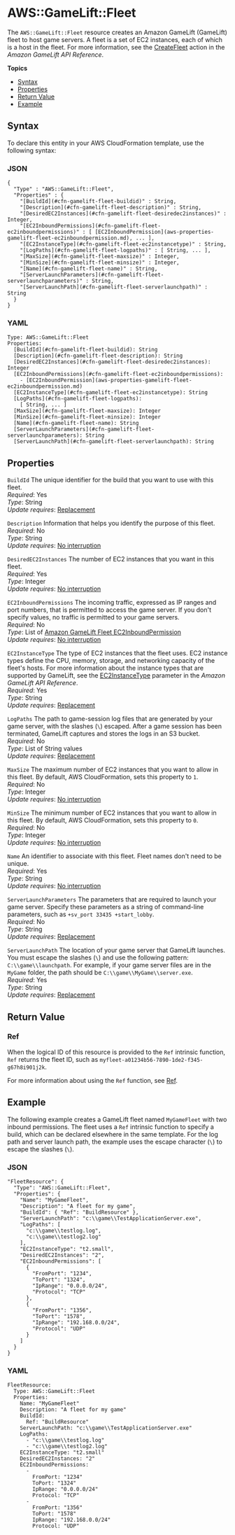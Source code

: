# AWS::GameLift::Fleet<a name="aws-resource-gamelift-fleet"></a>

The `AWS::GameLift::Fleet` resource creates an Amazon GameLift \(GameLift\) fleet to host game servers\. A fleet is a set of EC2 instances, each of which is a host in the fleet\. For more information, see the [CreateFleet](https://docs.aws.amazon.com/gamelift/latest/apireference/API_CreateFleet.html) action in the *Amazon GameLift API Reference*\.

**Topics**
+ [Syntax](#aws-resource-gamelift-fleet-syntax)
+ [Properties](#w4ab1c21c10d712b9)
+ [Return Value](#w4ab1c21c10d712c11)
+ [Example](#w4ab1c21c10d712c13)

## Syntax<a name="aws-resource-gamelift-fleet-syntax"></a>

To declare this entity in your AWS CloudFormation template, use the following syntax:

### JSON<a name="aws-resource-gamelift-fleet-syntax.json"></a>

```
{
  "Type" : "AWS::GameLift::Fleet",
  "Properties" : {
    "[BuildId](#cfn-gamelift-fleet-buildid)" : String,
    "[Description](#cfn-gamelift-fleet-description)" : String,
    "[DesiredEC2Instances](#cfn-gamelift-fleet-desiredec2instances)" : Integer,
    "[EC2InboundPermissions](#cfn-gamelift-fleet-ec2inboundpermissions)" : [ [EC2InboundPermission](aws-properties-gamelift-fleet-ec2inboundpermission.md), ... ],
    "[EC2InstanceType](#cfn-gamelift-fleet-ec2instancetype)" : String,
    "[LogPaths](#cfn-gamelift-fleet-logpaths)" : [ String, ... ],
    "[MaxSize](#cfn-gamelift-fleet-maxsize)" : Integer,
    "[MinSize](#cfn-gamelift-fleet-minsize)" : Integer,
    "[Name](#cfn-gamelift-fleet-name)" : String,
    "[ServerLaunchParameters](#cfn-gamelift-fleet-serverlaunchparameters)" : String,
    "[ServerLaunchPath](#cfn-gamelift-fleet-serverlaunchpath)" : String
  }
}
```

### YAML<a name="aws-resource-gamelift-fleet-syntax.yaml"></a>

```
Type: AWS::GameLift::Fleet
Properties: 
  [BuildId](#cfn-gamelift-fleet-buildid): String
  [Description](#cfn-gamelift-fleet-description): String
  [DesiredEC2Instances](#cfn-gamelift-fleet-desiredec2instances): Integer
  [EC2InboundPermissions](#cfn-gamelift-fleet-ec2inboundpermissions):
    - [EC2InboundPermission](aws-properties-gamelift-fleet-ec2inboundpermission.md)
  [EC2InstanceType](#cfn-gamelift-fleet-ec2instancetype): String
  [LogPaths](#cfn-gamelift-fleet-logpaths):
    [ String, ... ]
  [MaxSize](#cfn-gamelift-fleet-maxsize): Integer
  [MinSize](#cfn-gamelift-fleet-minsize): Integer
  [Name](#cfn-gamelift-fleet-name): String
  [ServerLaunchParameters](#cfn-gamelift-fleet-serverlaunchparameters): String
  [ServerLaunchPath](#cfn-gamelift-fleet-serverlaunchpath): String
```

## Properties<a name="w4ab1c21c10d712b9"></a>

`BuildId`  <a name="cfn-gamelift-fleet-buildid"></a>
The unique identifier for the build that you want to use with this fleet\.  
*Required*: Yes  
*Type*: String  
*Update requires*: [Replacement](using-cfn-updating-stacks-update-behaviors.md#update-replacement)

`Description`  <a name="cfn-gamelift-fleet-description"></a>
Information that helps you identify the purpose of this fleet\.  
*Required*: No  
*Type*: String  
*Update requires*: [No interruption](using-cfn-updating-stacks-update-behaviors.md#update-no-interrupt)

`DesiredEC2Instances`  <a name="cfn-gamelift-fleet-desiredec2instances"></a>
The number of EC2 instances that you want in this fleet\.  
*Required*: Yes  
*Type*: Integer  
*Update requires*: [No interruption](using-cfn-updating-stacks-update-behaviors.md#update-no-interrupt)

`EC2InboundPermissions`  <a name="cfn-gamelift-fleet-ec2inboundpermissions"></a>
The incoming traffic, expressed as IP ranges and port numbers, that is permitted to access the game server\. If you don't specify values, no traffic is permitted to your game servers\.  
*Required*: No  
*Type*: List of [Amazon GameLift Fleet EC2InboundPermission](aws-properties-gamelift-fleet-ec2inboundpermission.md)  
*Update requires*: [No interruption](using-cfn-updating-stacks-update-behaviors.md#update-no-interrupt)

`EC2InstanceType`  <a name="cfn-gamelift-fleet-ec2instancetype"></a>
The type of EC2 instances that the fleet uses\. EC2 instance types define the CPU, memory, storage, and networking capacity of the fleet's hosts\. For more information about the instance types that are supported by GameLift, see the [EC2InstanceType](https://docs.aws.amazon.com/gamelift/latest/apireference/API_CreateFleet.html#gamelift-CreateFleet-request-EC2InstanceType) parameter in the *Amazon GameLift API Reference*\.  
*Required*: Yes  
*Type*: String  
*Update requires*: [Replacement](using-cfn-updating-stacks-update-behaviors.md#update-replacement)

`LogPaths`  <a name="cfn-gamelift-fleet-logpaths"></a>
The path to game\-session log files that are generated by your game server, with the slashes \(`\`\) escaped\. After a game session has been terminated, GameLift captures and stores the logs in an S3 bucket\.  
*Required*: No  
*Type*: List of String values  
*Update requires*: [Replacement](using-cfn-updating-stacks-update-behaviors.md#update-replacement)

`MaxSize`  <a name="cfn-gamelift-fleet-maxsize"></a>
The maximum number of EC2 instances that you want to allow in this fleet\. By default, AWS CloudFormation, sets this property to `1`\.  
*Required*: No  
*Type*: Integer  
*Update requires*: [No interruption](using-cfn-updating-stacks-update-behaviors.md#update-no-interrupt)

`MinSize`  <a name="cfn-gamelift-fleet-minsize"></a>
The minimum number of EC2 instances that you want to allow in this fleet\. By default, AWS CloudFormation, sets this property to `0`\.  
*Required*: No  
*Type*: Integer  
*Update requires*: [No interruption](using-cfn-updating-stacks-update-behaviors.md#update-no-interrupt)

`Name`  <a name="cfn-gamelift-fleet-name"></a>
An identifier to associate with this fleet\. Fleet names don't need to be unique\.  
*Required*: Yes  
*Type*: String  
*Update requires*: [No interruption](using-cfn-updating-stacks-update-behaviors.md#update-no-interrupt)

`ServerLaunchParameters`  <a name="cfn-gamelift-fleet-serverlaunchparameters"></a>
The parameters that are required to launch your game server\. Specify these parameters as a string of command\-line parameters, such as `+sv_port 33435 +start_lobby`\.  
*Required*: No  
*Type*: String  
*Update requires*: [Replacement](using-cfn-updating-stacks-update-behaviors.md#update-replacement)

`ServerLaunchPath`  <a name="cfn-gamelift-fleet-serverlaunchpath"></a>
The location of your game server that GameLift launches\. You must escape the slashes \(`\`\) and use the following pattern: `C:\\game\\launchpath`\. For example, if your game server files are in the `MyGame` folder, the path should be `C:\\game\\MyGame\\server.exe`\.  
*Required*: Yes  
*Type*: String  
*Update requires*: [Replacement](using-cfn-updating-stacks-update-behaviors.md#update-replacement)

## Return Value<a name="w4ab1c21c10d712c11"></a>

### Ref<a name="w4ab1c21c10d712c11b2"></a>

When the logical ID of this resource is provided to the `Ref` intrinsic function, `Ref` returns the fleet ID, such as `myfleet-a01234b56-7890-1de2-f345-g67h8i901j2k`\.

For more information about using the `Ref` function, see [Ref](intrinsic-function-reference-ref.md)\.

## Example<a name="w4ab1c21c10d712c13"></a>

The following example creates a GameLift fleet named `MyGameFleet` with two inbound permissions\. The fleet uses a `Ref` intrinsic function to specify a build, which can be declared elsewhere in the same template\. For the log path and server launch path, the example uses the escape character \(`\`\) to escape the slashes \(`\`\)\.

### JSON<a name="aws-resource-gamelift-fleet-example.json"></a>

```
"FleetResource": {
  "Type": "AWS::GameLift::Fleet",
  "Properties": {
    "Name": "MyGameFleet",
    "Description": "A fleet for my game",
    "BuildId": { "Ref": "BuildResource" },
    "ServerLaunchPath": "c:\\game\\TestApplicationServer.exe",
    "LogPaths": [
      "c:\\game\\testlog.log",
      "c:\\game\\testlog2.log"
    ],
    "EC2InstanceType": "t2.small",
    "DesiredEC2Instances": "2",
    "EC2InboundPermissions": [
      {
        "FromPort": "1234",
        "ToPort": "1324",
        "IpRange": "0.0.0.0/24",
        "Protocol": "TCP"
      },
      {
        "FromPort": "1356",
        "ToPort": "1578",
        "IpRange": "192.168.0.0/24",
        "Protocol": "UDP"
      }
    ]
  } 
}
```

### YAML<a name="aws-resource-gamelift-fleet-example.yaml"></a>

```
FleetResource: 
  Type: AWS::GameLift::Fleet
  Properties: 
    Name: "MyGameFleet"
    Description: "A fleet for my game"
    BuildId: 
      Ref: "BuildResource"
    ServerLaunchPath: "c:\\game\\TestApplicationServer.exe"
    LogPaths: 
      - "c:\\game\\testlog.log"
      - "c:\\game\\testlog2.log"
    EC2InstanceType: "t2.small"
    DesiredEC2Instances: "2"
    EC2InboundPermissions: 
      - 
        FromPort: "1234"
        ToPort: "1324"
        IpRange: "0.0.0.0/24"
        Protocol: "TCP"
      - 
        FromPort: "1356"
        ToPort: "1578"
        IpRange: "192.168.0.0/24"
        Protocol: "UDP"
```